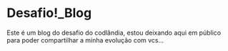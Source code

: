 # Desafio!_Blog

Este é um blog do desafio do codlândia, estou deixando aqui em público para poder compartilhar a minha evolução com vcs...
